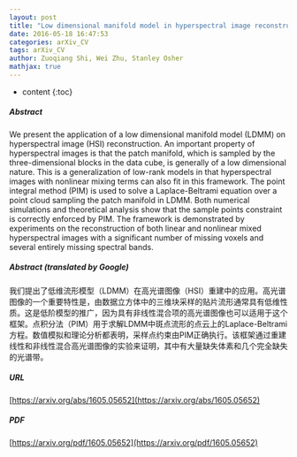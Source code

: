 ```yaml
---
layout: post
title: "Low dimensional manifold model in hyperspectral image reconstruction"
date: 2016-05-18 16:47:53
categories: arXiv_CV
tags: arXiv_CV
author: Zuoqiang Shi, Wei Zhu, Stanley Osher
mathjax: true
---
```


* content
{:toc}

##### Abstract
We present the application of a low dimensional manifold model (LDMM) on hyperspectral image (HSI) reconstruction. An important property of hyperspectral images is that the patch manifold, which is sampled by the three-dimensional blocks in the data cube, is generally of a low dimensional nature. This is a generalization of low-rank models in that hyperspectral images with nonlinear mixing terms can also fit in this framework. The point integral method (PIM) is used to solve a Laplace-Beltrami equation over a point cloud sampling the patch manifold in LDMM. Both numerical simulations and theoretical analysis show that the sample points constraint is correctly enforced by PIM. The framework is demonstrated by experiments on the reconstruction of both linear and nonlinear mixed hyperspectral images with a significant number of missing voxels and several entirely missing spectral bands.

##### Abstract (translated by Google)
我们提出了低维流形模型（LDMM）在高光谱图像（HSI）重建中的应用。高光谱图像的一个重要特性是，由数据立方体中的三维块采样的贴片流形通常具有低维性质。这是低阶模型的推广，因为具有非线性混合项的高光谱图像也可以适用于这个框架。点积分法（PIM）用于求解LDMM中斑点流​​形的点云上的Laplace-Beltrami方程。数值模拟和理论分析都表明，采样点约束由PIM正确执行。该框架通过重建线性和非线性混合高光谱图像的实验来证明，其中有大量缺失体素和几个完全缺失的光谱带。

##### URL
[https://arxiv.org/abs/1605.05652](https://arxiv.org/abs/1605.05652)

##### PDF
[https://arxiv.org/pdf/1605.05652](https://arxiv.org/pdf/1605.05652)

